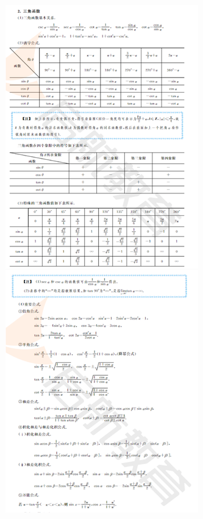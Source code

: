![Alt text](../image/1691679187712.png)
![Alt text](../image/1691679338130.jpg)

<style>
.page-meta {
    display: none;
}
</style>